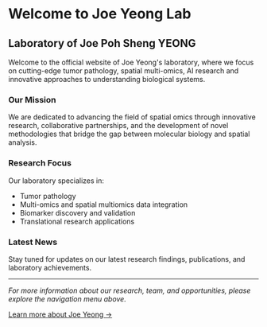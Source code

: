 # Welcome to Joe Yeong Lab

## Laboratory of Joe Poh Sheng YEONG

Welcome to the official website of Joe Yeong's laboratory, where we focus on cutting-edge tumor pathology, spatial multi-omics, AI research and innovative approaches to understanding biological systems.

### Our Mission

We are dedicated to advancing the field of spatial omics through innovative research, collaborative partnerships, and the development of novel methodologies that bridge the gap between molecular biology and spatial analysis.

### Research Focus

Our laboratory specializes in:
- Tumor pathology
- Multi-omics and spatial multiomics data integration
- Biomarker discovery and validation
- Translational research applications


### Latest News

Stay tuned for updates on our latest research findings, publications, and laboratory achievements.

---

*For more information about our research, team, and opportunities, please explore the navigation menu above.*

[Learn more about Joe Yeong →](/about-joe)
